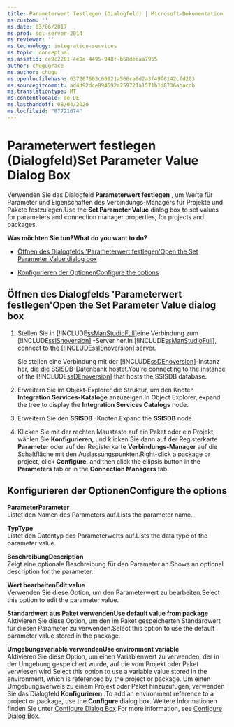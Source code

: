 ```yaml
---
title: Parameterwert festlegen (Dialogfeld) | Microsoft-Dokumentation
ms.custom: ''
ms.date: 03/06/2017
ms.prod: sql-server-2014
ms.reviewer: ''
ms.technology: integration-services
ms.topic: conceptual
ms.assetid: ce9c2201-4e9a-4495-948f-b68deeaa7955
author: chugugrace
ms.author: chugu
ms.openlocfilehash: 637267603c66921a566ca0d2a3f49f6142cfd203
ms.sourcegitcommit: ad4d92dce894592a259721a1571b1d8736abacdb
ms.translationtype: MT
ms.contentlocale: de-DE
ms.lasthandoff: 08/04/2020
ms.locfileid: "87721674"
---
```

# <a name="set-parameter-value-dialog-box"></a><span data-ttu-id="1e426-102">Parameterwert festlegen (Dialogfeld)</span><span class="sxs-lookup"><span data-stu-id="1e426-102">Set Parameter Value Dialog Box</span></span>
  <span data-ttu-id="1e426-103">Verwenden Sie das Dialogfeld **Parameterwert festlegen** , um Werte für Parameter und Eigenschaften des Verbindungs-Managers für Projekte und Pakete festzulegen.</span><span class="sxs-lookup"><span data-stu-id="1e426-103">Use the **Set Parameter Value** dialog box to set values for parameters and connection manager properties, for projects and packages.</span></span>  
  
 <span data-ttu-id="1e426-104">**Was möchten Sie tun?**</span><span class="sxs-lookup"><span data-stu-id="1e426-104">**What do you want to do?**</span></span>  
  
-   [<span data-ttu-id="1e426-105">Öffnen des Dialogfelds 'Parameterwert festlegen'</span><span class="sxs-lookup"><span data-stu-id="1e426-105">Open the Set Parameter Value dialog box</span></span>](#open_dialog)  
  
-   [<span data-ttu-id="1e426-106">Konfigurieren der Optionen</span><span class="sxs-lookup"><span data-stu-id="1e426-106">Configure the options</span></span>](#option)  
  
##  <a name="open-the-set-parameter-value-dialog-box"></a><a name="open_dialog"></a> <span data-ttu-id="1e426-107">Öffnen des Dialogfelds 'Parameterwert festlegen'</span><span class="sxs-lookup"><span data-stu-id="1e426-107">Open the Set Parameter Value dialog box</span></span>  
  
1.  <span data-ttu-id="1e426-108">Stellen Sie in [!INCLUDE[ssManStudioFull](../../includes/ssmanstudiofull-md.md)]eine Verbindung zum [!INCLUDE[ssISnoversion](../../includes/ssisnoversion-md.md)] -Server her.</span><span class="sxs-lookup"><span data-stu-id="1e426-108">In [!INCLUDE[ssManStudioFull](../../includes/ssmanstudiofull-md.md)], connect to the [!INCLUDE[ssISnoversion](../../includes/ssisnoversion-md.md)] server.</span></span>  
  
     <span data-ttu-id="1e426-109">Sie stellen eine Verbindung mit der [!INCLUDE[ssDEnoversion](../../includes/ssdenoversion-md.md)]-Instanz her, die die SSISDB-Datenbank hostet.</span><span class="sxs-lookup"><span data-stu-id="1e426-109">You're connecting to the instance of the [!INCLUDE[ssDEnoversion](../../includes/ssdenoversion-md.md)] that hosts the SSISDB database.</span></span>  
  
2.  <span data-ttu-id="1e426-110">Erweitern Sie im Objekt-Explorer die Struktur, um den Knoten **Integration Services-Kataloge** anzuzeigen.</span><span class="sxs-lookup"><span data-stu-id="1e426-110">In Object Explorer, expand the tree to display the **Integration Services Catalogs** node.</span></span>  
  
3.  <span data-ttu-id="1e426-111">Erweitern Sie den **SSISDB** -Knoten.</span><span class="sxs-lookup"><span data-stu-id="1e426-111">Expand the **SSISDB** node.</span></span>  
  
4.  <span data-ttu-id="1e426-112">Klicken Sie mit der rechten Maustaste auf ein Paket oder ein Projekt, wählen Sie **Konfigurieren**, und klicken Sie dann auf der Registerkarte **Parameter** oder auf der Registerkarte **Verbindungs-Manager** auf die Schaltfläche mit den Auslassungspunkten.</span><span class="sxs-lookup"><span data-stu-id="1e426-112">Right-click a package or project, click **Configure**, and then click the ellipsis button in the **Parameters** tab or in the **Connection Managers** tab.</span></span>  
  
##  <a name="configure-the-options"></a><a name="option"></a> <span data-ttu-id="1e426-113">Konfigurieren der Optionen</span><span class="sxs-lookup"><span data-stu-id="1e426-113">Configure the options</span></span>  
 <span data-ttu-id="1e426-114">**Parameter**</span><span class="sxs-lookup"><span data-stu-id="1e426-114">**Parameter**</span></span>  
 <span data-ttu-id="1e426-115">Listet den Namen des Parameters auf.</span><span class="sxs-lookup"><span data-stu-id="1e426-115">Lists the parameter name.</span></span>  
  
 <span data-ttu-id="1e426-116">**Typ**</span><span class="sxs-lookup"><span data-stu-id="1e426-116">**Type**</span></span>  
 <span data-ttu-id="1e426-117">Listet den Datentyp des Parameterwerts auf.</span><span class="sxs-lookup"><span data-stu-id="1e426-117">Lists the data type of the parameter value.</span></span>  
  
 <span data-ttu-id="1e426-118">**Beschreibung**</span><span class="sxs-lookup"><span data-stu-id="1e426-118">**Description**</span></span>  
 <span data-ttu-id="1e426-119">Zeigt eine optionale Beschreibung für den Parameter an.</span><span class="sxs-lookup"><span data-stu-id="1e426-119">Shows an optional description for the parameter.</span></span>  
  
 <span data-ttu-id="1e426-120">**Wert bearbeiten**</span><span class="sxs-lookup"><span data-stu-id="1e426-120">**Edit value**</span></span>  
 <span data-ttu-id="1e426-121">Verwenden Sie diese Option, um den Parameterwert zu bearbeiten.</span><span class="sxs-lookup"><span data-stu-id="1e426-121">Select this option to edit the parameter value.</span></span>  
  
 <span data-ttu-id="1e426-122">**Standardwert aus Paket verwenden**</span><span class="sxs-lookup"><span data-stu-id="1e426-122">**Use default value from package**</span></span>  
 <span data-ttu-id="1e426-123">Aktivieren Sie diese Option, um den im Paket gespeicherten Standardwert für diesen Parameter zu verwenden.</span><span class="sxs-lookup"><span data-stu-id="1e426-123">Select this option to use the default parameter value stored in the package.</span></span>  
  
 <span data-ttu-id="1e426-124">**Umgebungsvariable verwenden**</span><span class="sxs-lookup"><span data-stu-id="1e426-124">**Use environment variable**</span></span>  
 <span data-ttu-id="1e426-125">Aktivieren Sie diese Option, um einen Variablenwert zu verwenden, der in der Umgebung gespeichert wurde, auf die vom Projekt oder Paket verwiesen wird.</span><span class="sxs-lookup"><span data-stu-id="1e426-125">Select this option to use a variable value stored in the environment, which is referenced by the project or package.</span></span> <span data-ttu-id="1e426-126">Um einen Umgebungsverweis zu einem Projekt oder Paket hinzuzufügen, verwenden Sie das Dialogfeld **Konfigurieren** .</span><span class="sxs-lookup"><span data-stu-id="1e426-126">To add an environment reference to a project or package, use the **Configure** dialog box.</span></span> <span data-ttu-id="1e426-127">Weitere Informationen finden Sie unter [Configure Dialog Box](configure-dialog-box.md).</span><span class="sxs-lookup"><span data-stu-id="1e426-127">For more information, see [Configure Dialog Box](configure-dialog-box.md).</span></span>  
  
  

